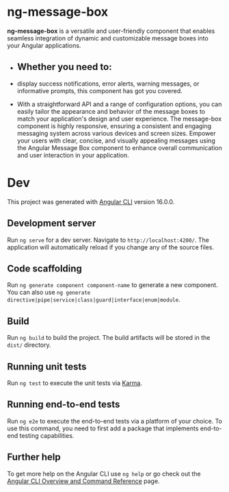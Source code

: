 # ng-message-box
**ng-message-box** is a versatile and user-friendly component that enables seamless integration of dynamic and customizable message boxes into your Angular applications. 

* ## Whether you need to:
* display success notifications, error alerts, warning messages, or informative prompts, this component has got you covered. 

* With a straightforward API and a range of configuration options, you can easily tailor the appearance and behavior of the message boxes to match your application's design and user experience. The message-box component is highly responsive, ensuring a consistent and engaging messaging system across various devices and screen sizes. Empower your users with clear, concise, and visually appealing messages using the Angular Message Box component to enhance overall communication and user interaction in your application.

# Dev

This project was generated with [Angular CLI](https://github.com/angular/angular-cli) version 16.0.0.

## Development server

Run `ng serve` for a dev server. Navigate to `http://localhost:4200/`. The application will automatically reload if you change any of the source files.

## Code scaffolding

Run `ng generate component component-name` to generate a new component. You can also use `ng generate directive|pipe|service|class|guard|interface|enum|module`.

## Build

Run `ng build` to build the project. The build artifacts will be stored in the `dist/` directory.

## Running unit tests

Run `ng test` to execute the unit tests via [Karma](https://karma-runner.github.io).

## Running end-to-end tests

Run `ng e2e` to execute the end-to-end tests via a platform of your choice. To use this command, you need to first add a package that implements end-to-end testing capabilities.

## Further help

To get more help on the Angular CLI use `ng help` or go check out the [Angular CLI Overview and Command Reference](https://angular.io/cli) page.
